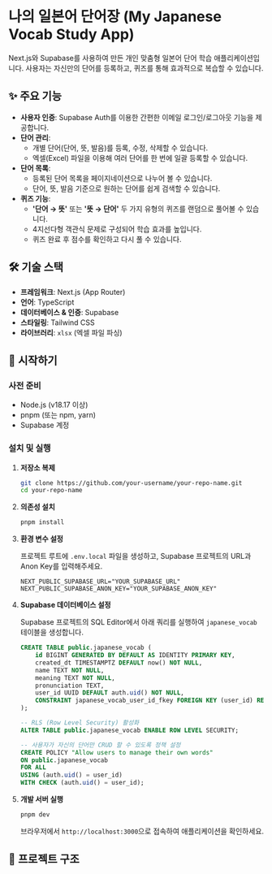 # 나의 일본어 단어장 (My Japanese Vocab Study App)

Next.js와 Supabase를 사용하여 만든 개인 맞춤형 일본어 단어 학습 애플리케이션입니다. 사용자는 자신만의 단어를 등록하고, 퀴즈를 통해 효과적으로 복습할 수 있습니다.

 <!-- TODO: 실제 프로젝트 스크린샷으로 교체해주세요 -->

## ✨ 주요 기능

- **사용자 인증**: Supabase Auth를 이용한 간편한 이메일 로그인/로그아웃 기능을 제공합니다.
- **단어 관리**:
  - 개별 단어(단어, 뜻, 발음)를 등록, 수정, 삭제할 수 있습니다.
  - 엑셀(Excel) 파일을 이용해 여러 단어를 한 번에 일괄 등록할 수 있습니다.
- **단어 목록**:
  - 등록된 단어 목록을 페이지네이션으로 나누어 볼 수 있습니다.
  - 단어, 뜻, 발음 기준으로 원하는 단어를 쉽게 검색할 수 있습니다.
- **퀴즈 기능**:
  - **'단어 → 뜻'** 또는 **'뜻 → 단어'** 두 가지 유형의 퀴즈를 랜덤으로 풀어볼 수 있습니다.
  - 4지선다형 객관식 문제로 구성되어 학습 효과를 높입니다.
  - 퀴즈 완료 후 점수를 확인하고 다시 풀 수 있습니다.

## 🛠️ 기술 스택

- **프레임워크**: Next.js (App Router)
- **언어**: TypeScript
- **데이터베이스 & 인증**: Supabase
- **스타일링**: Tailwind CSS
- **라이브러리**: `xlsx` (엑셀 파일 파싱)

## 🚀 시작하기

### 사전 준비

- Node.js (v18.17 이상)
- pnpm (또는 npm, yarn)
- Supabase 계정

### 설치 및 실행

1.  **저장소 복제**

    ```bash
    git clone https://github.com/your-username/your-repo-name.git
    cd your-repo-name
    ```

2.  **의존성 설치**

    ```bash
    pnpm install
    ```

3.  **환경 변수 설정**

    프로젝트 루트에 `.env.local` 파일을 생성하고, Supabase 프로젝트의 URL과 Anon Key를 입력해주세요.

    ```.env.local
    NEXT_PUBLIC_SUPABASE_URL="YOUR_SUPABASE_URL"
    NEXT_PUBLIC_SUPABASE_ANON_KEY="YOUR_SUPABASE_ANON_KEY"
    ```

4.  **Supabase 데이터베이스 설정**

    Supabase 프로젝트의 SQL Editor에서 아래 쿼리를 실행하여 `japanese_vocab` 테이블을 생성합니다.

    ```sql
    CREATE TABLE public.japanese_vocab (
        id BIGINT GENERATED BY DEFAULT AS IDENTITY PRIMARY KEY,
        created_dt TIMESTAMPTZ DEFAULT now() NOT NULL,
        name TEXT NOT NULL,
        meaning TEXT NOT NULL,
        pronunciation TEXT,
        user_id UUID DEFAULT auth.uid() NOT NULL,
        CONSTRAINT japanese_vocab_user_id_fkey FOREIGN KEY (user_id) REFERENCES auth.users(id) ON DELETE CASCADE
    );

    -- RLS (Row Level Security) 활성화
    ALTER TABLE public.japanese_vocab ENABLE ROW LEVEL SECURITY;

    -- 사용자가 자신의 단어만 CRUD 할 수 있도록 정책 설정
    CREATE POLICY "Allow users to manage their own words"
    ON public.japanese_vocab
    FOR ALL
    USING (auth.uid() = user_id)
    WITH CHECK (auth.uid() = user_id);
    ```

5.  **개발 서버 실행**

    ```bash
    pnpm dev
    ```

    브라우저에서 `http://localhost:3000`으로 접속하여 애플리케이션을 확인하세요.

## 📁 프로젝트 구조

